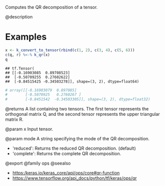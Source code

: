 Computes the QR decomposition of a tensor.

@description

# Examples

```r
x <- k_convert_to_tensor(rbind(c(1, 2), c(3, 4), c(5, 6)))
c(q, r) %<-% k_qr(x)
q
```

```
## tf.Tensor(
## [[-0.16903085  0.89708523]
##  [-0.50709255  0.27602622]
##  [-0.84515425 -0.34503278]], shape=(3, 2), dtype=float64)
```

```r
# array([[-0.16903079  0.897085]
#        [-0.5070925   0.2760267 ]
#        [-0.8451542  -0.34503305]], shape=(3, 2), dtype=float32)
```

@returns
A list containing two tensors. The first tensor represents the
orthogonal matrix Q, and the second tensor represents the upper
triangular matrix R.

@param x
Input tensor.

@param mode
A string specifying the mode of the QR decomposition.
- 'reduced': Returns the reduced QR decomposition. (default)
- 'complete': Returns the complete QR decomposition.

@export
@family ops
@seealso
+ <https:/keras.io/keras_core/api/ops/core#qr-function>
+ <https://www.tensorflow.org/api_docs/python/tf/keras/ops/qr>

